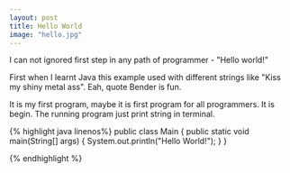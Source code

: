 ```yaml
---
layout: post
title: Hello World
image: "hello.jpg"
---
```


I can not ignored first step in any path of programmer - "Hello world!"

First when I learnt Java this example used with different strings like "Kiss my shiny metal ass". Eah, quote Bender is fun.
<!--more-->
 
 It is my first program, maybe it is first program for all programmers. It is begin. The running program just print string in terminal.
 
{% highlight java linenos%}
    public class Main {
        public static void main(String[] args) {
            System.out.println("Hello World!");
        }
    }

{% endhighlight %}